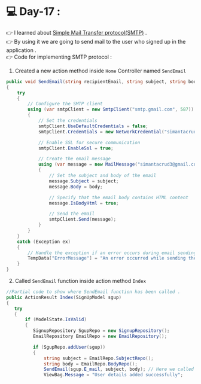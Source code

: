 # :computer: Day-17 :
:point_right: I learned about [Simple Mail Transfer protocol(SMTP)](https://www.geeksforgeeks.org/simple-mail-transfer-protocol-smtp/) .<br>
:point_right: By using it we are going to send mail to the user who signed up in the application .<br>
:point_right: Code for implementing SMTP protocol :
1. Created a new action method inside `Home` Controller named `SendEmail`
```C#
public void SendEmail(string recipientEmail, string subject, string body) // Passed mail that is used during sign-up, subject, body.
{
    try
    {
        // Configure the SMTP client
        using (var smtpClient = new SmtpClient("smtp.gmail.com", 587)) // (address of SMTP server, Port number)
        {
            // Set the credentials
            smtpClient.UseDefaultCredentials = false;
            smtpClient.Credentials = new NetworkCredential("simantacrud3@gmail.com", "bboiwsexhyrlwkru"); // Used app password from google

            // Enable SSL for secure communication
            smtpClient.EnableSsl = true;

            // Create the email message
            using (var message = new MailMessage("simantacrud3@gmail.com", recipientEmail))
            {
                // Set the subject and body of the email
                message.Subject = subject;
                message.Body = body;

                // Specify that the email body contains HTML content
                message.IsBodyHtml = true;

                // Send the email
                smtpClient.Send(message);
            }
        }
    }
    catch (Exception ex)
    {
        // Handle the exception if an error occurs during email sending
        TempData["ErrorMessage"] = "An error occurred while sending the email: " + ex.Message;
    }
}

```
2. Called `SendEmail` function inside action method `Index`
``` C#
//Partial code to show where SendEmail function has been called .
public ActionResult Index(SignUpModel sgup)
{
   try
   {
       if (ModelState.IsValid)
       {
          SignupRepository SgupRepo = new SignupRepository();
          EmailRepository EmailRepo = new EmailRepository();

          if (SgupRepo.addUser(sgup))
          {
              string subject = EmailRepo.SubjectRepo();
              string body = EmailRepo.BodyRepo();
              SendEmail(sgup.E_mail, subject, body); // Here we called for SendEmail function .
              ViewBag.Message = "User details added successfully";
              
              
```
              
              
                    



